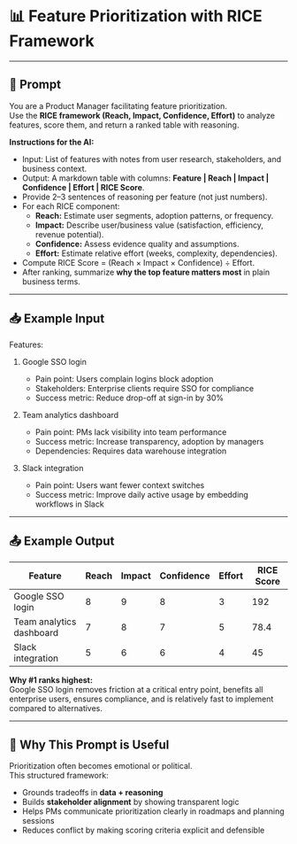 # 📊 Feature Prioritization with RICE Framework

<!-- 
## Description
The RICE framework helps Product Managers prioritize features using evidence-based scoring.  
RICE = Reach × Impact × Confidence ÷ Effort.

## Usage Note
This prompt guides the AI to combine numerical scoring with reasoning.  
It is designed to help PMs move beyond intuition or politics by grounding prioritization in transparent, repeatable criteria.

## Instructions
- Use for comparing 5–15 features at a time.
- Gather rich context: user pain points, success metrics, constraints, and timelines.
- Ensure each RICE factor is explained, not just scored.

## Attribution
Original RICE framework: Sean McBride at Intercom.
-->

---

## 📝 Prompt

You are a Product Manager facilitating feature prioritization.  
Use the **RICE framework (Reach, Impact, Confidence, Effort)** to analyze features, score them, and return a ranked table with reasoning.  

**Instructions for the AI:**
- Input: List of features with notes from user research, stakeholders, and business context.
- Output: A markdown table with columns: **Feature | Reach | Impact | Confidence | Effort | RICE Score**.
- Provide 2–3 sentences of reasoning per feature (not just numbers).
- For each RICE component:
  - **Reach:** Estimate user segments, adoption patterns, or frequency.
  - **Impact:** Describe user/business value (satisfaction, efficiency, revenue potential).
  - **Confidence:** Assess evidence quality and assumptions.
  - **Effort:** Estimate relative effort (weeks, complexity, dependencies).
- Compute RICE Score = (Reach × Impact × Confidence) ÷ Effort.
- After ranking, summarize **why the top feature matters most** in plain business terms.

---

## 📥 Example Input

Features:
1. Google SSO login  
   - Pain point: Users complain logins block adoption  
   - Stakeholders: Enterprise clients require SSO for compliance  
   - Success metric: Reduce drop-off at sign-in by 30%  

2. Team analytics dashboard  
   - Pain point: PMs lack visibility into team performance  
   - Success metric: Increase transparency, adoption by managers  
   - Dependencies: Requires data warehouse integration  

3. Slack integration  
   - Pain point: Users want fewer context switches  
   - Success metric: Improve daily active usage by embedding workflows in Slack  

---

## 📤 Example Output

| Feature                  | Reach | Impact | Confidence | Effort | RICE Score |
|---------------------------|-------|--------|------------|--------|------------|
| Google SSO login          | 8     | 9      | 8          | 3      | 192        |
| Team analytics dashboard  | 7     | 8      | 7          | 5      | 78.4       |
| Slack integration         | 5     | 6      | 6          | 4      | 45         |

**Why #1 ranks highest:**  
Google SSO login removes friction at a critical entry point, benefits all enterprise users, ensures compliance, and is relatively fast to implement compared to alternatives.

---

## 📌 Why This Prompt is Useful

Prioritization often becomes emotional or political.  
This structured framework:
- Grounds tradeoffs in **data + reasoning**
- Builds **stakeholder alignment** by showing transparent logic
- Helps PMs communicate prioritization clearly in roadmaps and planning sessions
- Reduces conflict by making scoring criteria explicit and defensible
